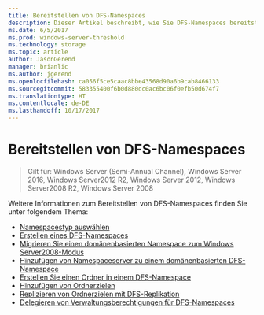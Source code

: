 ```yaml
---
title: Bereitstellen von DFS-Namespaces
description: Dieser Artikel beschreibt, wie Sie DFS-Namespaces bereitstellen.
ms.date: 6/5/2017
ms.prod: windows-server-threshold
ms.technology: storage
ms.topic: article
author: JasonGerend
manager: brianlic
ms.author: jgerend
ms.openlocfilehash: ca056f5ce5caac8bbe43568d90a6b9cab8466133
ms.sourcegitcommit: 583355400f6b0d880dc0ac6bc06f0efb50d674f7
ms.translationtype: HT
ms.contentlocale: de-DE
ms.lasthandoff: 10/17/2017
---
```

# <a name="deploying-dfs-namespaces"></a>Bereitstellen von DFS-Namespaces

> Gilt für: Windows Server (Semi-Annual Channel), Windows Server 2016, Windows Server2012 R2, Windows Server 2012, Windows Server2008 R2, Windows Server 2008

Weitere Informationen zum Bereitstellen von DFS-Namespaces finden Sie unter folgendem Thema:

-   [Namespacestyp auswählen](choose-a-namespace-type.md)
-   [Erstellen eines DFS-Namespaces](create-a-dfs-namespace.md)
-   [Migrieren Sie einen domänenbasierten Namespace zum Windows Server2008-Modus](migrate-a-domain-based-namespace-to-windows-server-2008-mode.md)
-   [Hinzufügen von Namespaceserver zu einem domänenbasierten DFS-Namespace](add-namespace-servers-to-a-domain-based-dfs-namespace.md)
-   [Erstellen Sie einen Ordner in einem DFS-Namespace](create-a-folder-in-a-dfs-namespace.md)
-   [Hinzufügen von Ordnerzielen](add-folder-targets.md)
-   [Replizieren von Ordnerzielen mit DFS-Replikation](replicate-folder-targets-using-dfs-replication.md)
-   [Delegieren von Verwaltungsberechtigungen für DFS-Namespaces](delegate-management-permissions-for-dfs-namespaces.md)
